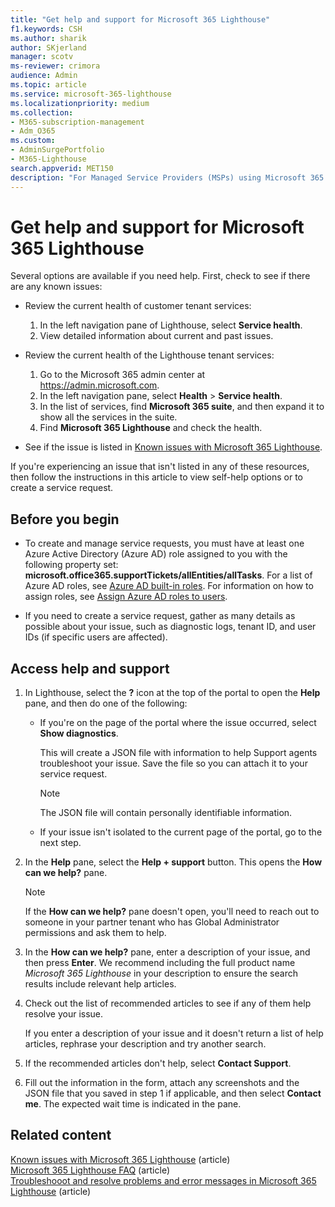 ```yaml
---
title: "Get help and support for Microsoft 365 Lighthouse"
f1.keywords: CSH
ms.author: sharik
author: SKjerland
manager: scotv
ms-reviewer: crimora
audience: Admin
ms.topic: article
ms.service: microsoft-365-lighthouse
ms.localizationpriority: medium
ms.collection:
- M365-subscription-management
- Adm_O365
ms.custom:
- AdminSurgePortfolio
- M365-Lighthouse                         
search.appverid: MET150
description: "For Managed Service Providers (MSPs) using Microsoft 365 Lighthouse, learn how to get help and support."
---
```


# Get help and support for Microsoft 365 Lighthouse 

Several options are available if you need help. First, check to see if there are any known issues:

- Review the current health of customer tenant services:

    1. In the left navigation pane of Lighthouse, select **Service health**. 
    2. View detailed information about current and past issues.

- Review the current health of the Lighthouse tenant services:

    1. Go to the Microsoft 365 admin center at <a href="https://go.microsoft.com/fwlink/p/?linkid=2024339" target="_blank">https://admin.microsoft.com</a>.
    2. In the left navigation pane, select **Health** > **Service health**.
    3. In the list of services, find **Microsoft 365 suite**, and then expand it to show all the services in the suite.
    4. Find **Microsoft 365 Lighthouse** and check the health.

- See if the issue is listed in [Known issues with Microsoft 365 Lighthouse](/microsoft-365/lighthouse/m365-lighthouse-known-issues).

If you're experiencing an issue that isn't listed in any of these resources, then follow the instructions in this article to view self-help options or to create a service request.

## Before you begin

- To create and manage service requests, you must have at least one Azure Active Directory (Azure AD) role assigned to you with the following property set: **microsoft.office365.supportTickets/allEntities/allTasks**. For a list of Azure AD roles, see [Azure AD built-in roles](/azure/active-directory/roles/permissions-reference). For information on how to assign roles, see [Assign Azure AD roles to users](/azure/active-directory/roles/manage-roles-portal).

- If you need to create a service request, gather as many details as possible about your issue, such as diagnostic logs, tenant ID, and user IDs (if specific users are affected).

## Access help and support

1.  In Lighthouse, select the **?** icon at the top of the portal to open the **Help** pane, and then do one of the following:
    
    -  If you're on the page of the portal where the issue occurred, select **Show diagnostics**.

        This will create a JSON file with information to help Support agents troubleshoot your issue. Save the file so you can attach it to your service request.

        > [!NOTE]
        > The JSON file will contain personally identifiable information.

    -  If your issue isn't isolated to the current page of the portal, go to the next step.

2.  In the **Help** pane, select the **Help + support** button. This opens the **How can we help?** pane.

    > [!NOTE]
    > If the **How can we help?** pane doesn't open, you'll need to reach out to someone in your partner tenant who has Global Administrator permissions and ask them to help.

3.  In the **How can we help?** pane, enter a description of your issue, and then press **Enter**. We recommend including the full product name *Microsoft 365 Lighthouse* in your description to ensure the search results include relevant help articles.

4.  Check out the list of recommended articles to see if any of them help resolve your issue.

    If you enter a description of your issue and it doesn't return a list of help articles, rephrase your description and try another search.

5.  If the recommended articles don't help, select **Contact Support**.

6.  Fill out the information in the form, attach any screenshots and the JSON file that you saved in step&nbsp;1 if applicable, and then select **Contact me**. The expected wait time is indicated in the pane.

## Related content

[Known issues with Microsoft 365 Lighthouse](m365-lighthouse-known-issues.md) (article)\
[Microsoft 365 Lighthouse FAQ](m365-lighthouse-faq.yml) (article)\
[Troubleshooot and resolve problems and error messages in Microsoft 365 Lighthouse](m365-lighthouse-troubleshoot.md) (article)
